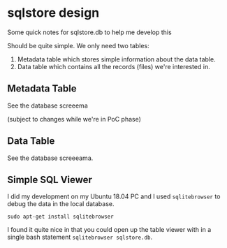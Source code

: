 # sqlstore design

Some quick notes for sqlstore.db to help me develop this

Should be quite simple. We only need two tables:

1. Metadata table which stores simple information about the data table.
1. Data table which contains all the records (files) we're interested in.

## Metadata Table

See the database screeema

(subject to changes while we're in PoC phase)

## Data Table

See the database screeeama.

## Simple SQL Viewer

I did my development on my Ubuntu 18.04 PC and I used `sqlitebrowser` to
debug the data in the local database.

`sudo apt-get install sqlitebrowser`

I found it quite nice in that you could open up the table viewer with in a
single bash statement `sqlitebrowser sqlstore.db`.
